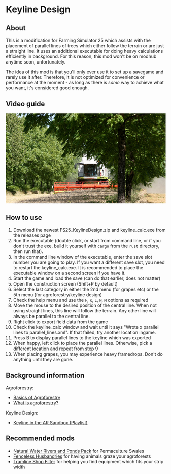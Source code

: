 # Keyline Design

## About

This is a modification for Farming Simulator 25 which assists with the placement of parallel lines of trees which either follow the terrain or are just a straight line.
It uses an additional executable for doing heavy calculations efficiently in background. For this reason, this mod won't be on modhub anytime soon, unfortunately.

The idea of this mod is that you'll only ever use it to set up a savegame and rarely use it after. Therefore, it is not optimized for convenience or performance at the moment - as long as there is _some_ way to achieve what you want, it's considered good enough.

## Video guide

[![Watch the video](img/YoutubeThumbnail2.png)](https://youtu.be/CHXeHUf-eCE)

## How to use

1. Download the newest FS25_KeylineDesign.zip and keyline_calc.exe from the releases page
2. Run the executable (double click, or start from command line, or if you don't trust the exe, build it yourself with `cargo` from the `rust` directory, then run that).
3. In the command line window of the executable, enter the save slot number you are going to play. If you want a different save slot, you need to restart the keyline_calc.exe. It is recommended to place the executable window on a second screen if you have it.
4. Start the game and load the save (can do that earlier, does not matter)
5. Open the construction screen (Shift+P by default)
6. Select the last category in either the 2nd menu (for grapes etc) or the 5th menu (for agroforestry/keyline design)
7. Check the help menu and use the `F`, `K`, `L`, `N`, `M` options as required
8. Move the mouse to the desired position of the central line. When not using straight lines, this line will follow the terrain. Any other line will always be parallel to the central line.
9. Right click to export field data from the game
10. Check the keyline_calc window and wait until it says "Wrote x parallel lines to parallel_lines.xml". If that failed, try another location ingame.
11. Press B to display parallel lines to the keyline which was exported
12. When happy, left click to place the parallel lines. Otherwise, pick a different location and repeat from step 9
13. When placing grapes, you may experience heavy framedrops. Don't do anything until they are gone.

## Background information

Agroforestry:

- [Basics of Agroforestry](https://www.youtube.com/watch?v=jLZ0KtNx354)
- [What is agroforestry?](https://www.youtube.com/watch?v=MZ6No1mL1QM)

Keyline Design:

- [Keyline in the AR Sandbox (Playlist)](https://www.youtube.com/watch?v=yKGvj50r_6w&list=PLNdMkGYdEqOAacDMD_7fZhGwc_NUdOw3n)

## Recommended mods

- [Natural Water Rivers and Ponds Pack](https://www.farming-simulator.com/mod.php?lang=en&country=gb&mod_id=305489) for Permaculture Swales
- [Fenceless Husbandries](https://www.farming-simulator.com/mod.php?lang=en&country=ca&mod_id=232645) for having animals graze your agroforests
- [Tramline Shop Filter](https://www.farming-simulator.com/mod.php?mod_id=317571&title=fs2025) for helping you find equipment which fits your strip width